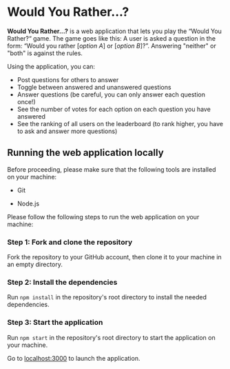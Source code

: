 # Would You Rather...?

**Would You Rather...?** is a web application that lets you play the “Would You Rather?“ game. The game goes like this: A user is asked a question in the form: “Would you rather [*option A*] or [*option B*]?”. Answering "neither" or "both" is against the rules.

Using the application, you can:

- Post questions for others to answer
- Toggle between answered and unanswered questions
- Answer questions (be careful, you can only answer each question once!)
- See the number of votes for each option on each question you have answered
- See the ranking of all users on the leaderboard (to rank higher, you have to ask and answer more questions)

## Running the web application locally

Before proceeding, please make sure that the following tools are installed on your machine:

- Git

- Node.js

Please follow the following steps to run the web application on your machine:

### Step 1: Fork and clone the repository

Fork the repository to your GitHub account, then clone it to your machine in an empty directory.

### Step 2: Install the dependencies

Run ```npm install``` in the repository's root directory to install the needed dependencies.

### Step 3: Start the application

Run ```npm start``` in the repository's root directory to start the application on your machine.

Go to <localhost:3000> to launch the application.

